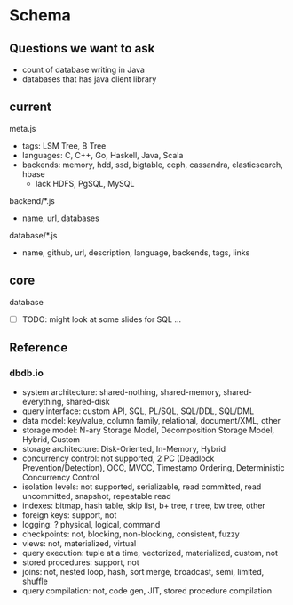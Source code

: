 # Schema

## Questions we want to ask

- count of database writing in Java
- databases that has java client library

## current

meta.js

- tags: LSM Tree, B Tree
- languages: C, C++, Go, Haskell, Java, Scala
- backends: memory, hdd, ssd, bigtable, ceph, cassandra, elasticsearch, hbase
  - lack HDFS, PgSQL, MySQL

backend/*.js

- name, url, databases

database/*.js

- name, github, url, description, language, backends, tags, links

## core

database

- [ ] TODO: might look at some slides for SQL ...

## Reference

### dbdb.io

- system architecture: shared-nothing, shared-memory, shared-everything, shared-disk
- query interface: custom API, SQL, PL/SQL, SQL/DDL, SQL/DML
- data model: key/value, column family, relational, document/XML, other
- storage model: N-ary Storage Model, Decomposition Storage Model, Hybrid, Custom
- storage architecture: Disk-Oriented, In-Memory, Hybrid
- concurrency control: not supported, 2 PC (Deadlock Prevention/Detection), OCC, MVCC, Timestamp Ordering, Deterministic Concurrency Control
- isolation levels: not supported, serializable, read committed, read uncommitted, snapshot, repeatable read
- indexes: bitmap, hash table, skip list, b+ tree, r tree, bw tree, other
- foreign keys: support, not
- logging: ? physical, logical, command
- checkpoints: not, blocking, non-blocking, consistent, fuzzy
- views: not, materialized, virtual
- query execution: tuple at a time, vectorized, materialized, custom, not
- stored procedures: support, not
- joins: not, nested loop, hash, sort merge, broadcast, semi, limited, shuffle
- query compilation: not, code gen, JIT, stored procedure compilation 